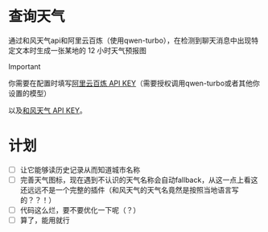 # 查询天气

通过和风天气api和阿里云百炼（使用qwen-turbo），在检测到聊天消息中出现特定文本时生成一张某地的 12 小时天气预报图

> [!IMPORTANT]
> 你需要在配置时填写[阿里云百炼 API KEY](https://bailian.console.aliyun.com/#/home)（需要授权调用qwen-turbo或者其他你设置的模型）
> 
> 以及[和风天气 API KEY](https://console.qweather.com/home?lang=zh)。

# 计划
- [ ] 让它能够读历史记录从而知道城市名称
- [ ] 完善天气图标，现在遇到不认识的天气名称会自动fallback，从这一点上看这还远远不是一个完整的插件（和风天气的天气名竟然是按照当地语言写的？？！）
- [ ] 代码这么烂，要不要优化一下呢（？）
- [ ] 算了，能用就行

